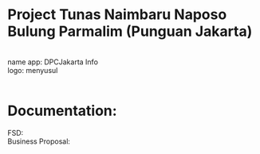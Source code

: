 # Project Tunas Naimbaru Naposo Bulung Parmalim (Punguan Jakarta) <br>
<br>
name app: DPCJakarta Info <br>
logo: menyusul <br>
<br>
<h1>Documentation:</h1>
FSD: <br>
Business Proposal: <br>
